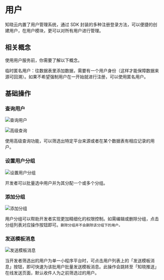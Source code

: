 # 用户

知晓云内置了用户管理系统，通过 SDK 封装的多种注册登录方法，可以便捷的创建用户，在用户模块，更可以对所有用户进行管理。

## 相关概念

使用用户服务前，你需要了解以下概念。

临时匿名用户：往数据表里添加数据，需要有一个用户身份（这样才能保障数据来源可回溯）。如果不希望强制用户在一开始就进行注册，可以使用匿名用户。

## 基础操作

### 查询用户

![查询用户](/images/dashboard/basic-services/user-list.png)

![高级查询](/images/dashboard/basic-services/search-user.png)

使用高级查询功能，可以筛选出特定平台来源或者在某个数据表有相应记录的用户。

### 设置用户分组

![设置用户分组](/images/dashboard/basic-services/set-up-user-group.png)

开发者可以批量选中用户并为其分配一个或多个分组。

### 添加分组

![添加分组](/images/dashboard/basic-services/add-user-group.png)

用户分组可以帮助开发者实现更加精细化的权限控制。如需编辑或删除分组，点击分组列表对应操作按钮即可。`删除分组并不会删除该分组下的用户。`

### 发送模板消息

![发送模板消息](/images/dashboard/basic-services/send-template-message.png)

当开发者筛选出的用户为单一小程序平台时，可点击用户列表上的「发送模板消息」按钮，即可快速为该批用户批量发送模板消息。此操作会跳转至「知晓推送」在线发送页面，默认收件人为之前筛选过的用户。